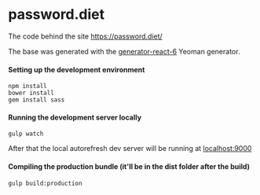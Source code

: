 # password.diet
The code behind the site https://password.diet/

The base was generated with the [generator-react-6](https://www.npmjs.com/package/generator-react-6) Yeoman generator.

#### Setting up the development environment
```
npm install
bower install
gem install sass
```

#### Running the development server locally
```
gulp watch
```

After that the local autorefresh dev server will be running at [localhost:9000](http://localhost:9000/)

#### Compiling the production bundle (it'll be in the dist folder after the build)
```
gulp build:production
```
